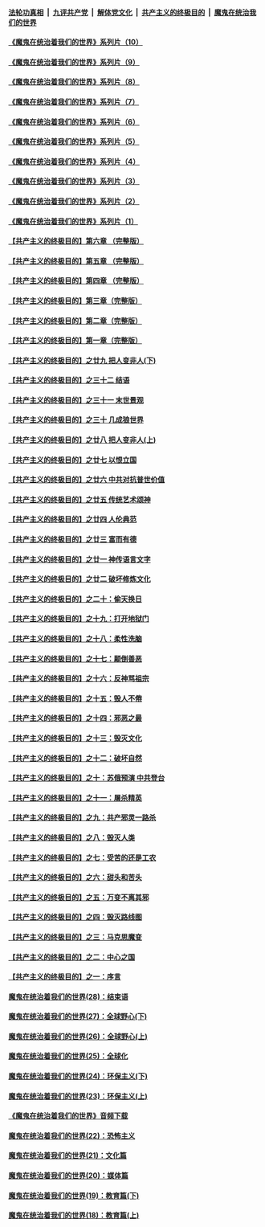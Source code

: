 

####  [法轮功真相](../../../../basic/blob/master/README.md?t=09010202) &nbsp;|&nbsp; [九评共产党](../../../../9ping.md/blob/master/README.md?t=09010202) &nbsp;|&nbsp; [解体党文化](../../../../jtdwh.md/blob/master/README.md?t=09010202)  &nbsp;|&nbsp; [共产主义的终极目的](../../../../gczydzjmd.md/blob/master/README.md?t=09010202) &nbsp;|&nbsp; [魔鬼在统治我们的世界](../../../../mgztzwmdsj.md/blob/master/README.md?t=09010202) 

#### [《魔鬼在统治着我们的世界》系列片（10）](../pages/nsc422/n12292670.md?t=09010202) 

#### [《魔鬼在统治着我们的世界》系列片（9）](../pages/nsc422/n12290859.md?t=09010202) 

#### [《魔鬼在统治着我们的世界》系列片（8）](../pages/nsc422/n12287445.md?t=09010202) 

#### [《魔鬼在统治着我们的世界》系列片（7）](../pages/nsc422/n12283425.md?t=09010202) 

#### [《魔鬼在统治着我们的世界》系列片（6）](../pages/nsc422/n12282314.md?t=09010202) 

#### [《魔鬼在统治着我们的世界》系列片（5）](../pages/nsc422/n12281419.md?t=09010202) 

#### [《魔鬼在统治着我们的世界》系列片（4）](../pages/nsc422/n12274024.md?t=09010202) 

#### [《魔鬼在统治着我们的世界》系列片（3）](../pages/nsc422/n12271322.md?t=09010202) 

#### [《魔鬼在统治着我们的世界》系列片（2）](../pages/nsc422/n12269049.md?t=09010202) 

#### [《魔鬼在统治着我们的世界》系列片（1）](../pages/nsc422/n12267575.md?t=09010202) 

#### [【共产主义的终极目的】第六章 （完整版）](../pages/nsc422/n11428913.md?t=09010202) 

#### [【共产主义的终极目的】第五章 （完整版）](../pages/nsc422/n11428912.md?t=09010202) 

#### [【共产主义的终极目的】第四章 （完整版）](../pages/nsc422/n11428907.md?t=09010202) 

#### [【共产主义的终极目的】第三章（完整版）](../pages/nsc422/n11428848.md?t=09010202) 

#### [【共产主义的终极目的】第二章（完整版）](../pages/nsc422/n11428831.md?t=09010202) 

#### [【共产主义的终极目的】第一章（完整版）](../pages/nsc422/n11417651.md?t=09010202) 

#### [【共产主义的终极目的】之廿九 把人变非人(下)](../pages/nsc422/n11344140.md?t=09010202) 

#### [【共产主义的终极目的】之三十二 结语](../pages/nsc422/n11360535.md?t=09010202) 

#### [【共产主义的终极目的】之三十一 末世景观](../pages/nsc422/n11351129.md?t=09010202) 

#### [【共产主义的终极目的】之三十 几成狼世界](../pages/nsc422/n11348280.md?t=09010202) 

#### [【共产主义的终极目的】之廿八 把人变非人(上)](../pages/nsc422/n11340492.md?t=09010202) 

#### [【共产主义的终极目的】之廿七 以恨立国](../pages/nsc422/n11336944.md?t=09010202) 

#### [【共产主义的终极目的】之廿六 中共对抗普世价值](../pages/nsc422/n11324785.md?t=09010202) 

#### [【共产主义的终极目的】之廿五 传统艺术颂神](../pages/nsc422/n11296396.md?t=09010202) 

#### [【共产主义的终极目的】之廿四 人伦典范](../pages/nsc422/n11296397.md?t=09010202) 

#### [【共产主义的终极目的】之廿三 富而有德](../pages/nsc422/n11283598.md?t=09010202) 

#### [【共产主义的终极目的】之廿一 神传语言文字](../pages/nsc422/n11263265.md?t=09010202) 

#### [【共产主义的终极目的】之廿二 破坏修炼文化](../pages/nsc422/n11245728.md?t=09010202) 

#### [【共产主义的终极目的】之二十：偷天换日](../pages/nsc422/n11238846.md?t=09010202) 

#### [【共产主义的终极目的】之十九：打开地狱门](../pages/nsc422/n11206376.md?t=09010202) 

#### [【共产主义的终极目的】之十八：柔性洗脑](../pages/nsc422/n11199994.md?t=09010202) 

#### [【共产主义的终极目的】之十七：颠倒善恶](../pages/nsc422/n11179782.md?t=09010202) 

#### [【共产主义的终极目的】之十六：反神骂祖宗](../pages/nsc422/n11166798.md?t=09010202) 

#### [【共产主义的终极目的】之十五：毁人不倦](../pages/nsc422/n11166792.md?t=09010202) 

#### [【共产主义的终极目的】之十四：邪恶之最](../pages/nsc422/n11150249.md?t=09010202) 

#### [【共产主义的终极目的】之十三：毁灭文化](../pages/nsc422/n11135227.md?t=09010202) 

#### [【共产主义的终极目的】之十二：破坏自然](../pages/nsc422/n11135214.md?t=09010202) 

#### [【共产主义的终极目的】之十：苏俄预演 中共登台](../pages/nsc422/n11118424.md?t=09010202) 

#### [【共产主义的终极目的】之十一：屠杀精英](../pages/nsc422/n11118442.md?t=09010202) 

#### [【共产主义的终极目的】之九：共产邪灵一路杀](../pages/nsc422/n11114139.md?t=09010202) 

#### [【共产主义的终极目的】之八：毁灭人类](../pages/nsc422/n11108503.md?t=09010202) 

#### [【共产主义的终极目的】之七：受苦的还是工农](../pages/nsc422/n11101809.md?t=09010202) 

#### [【共产主义的终极目的】之六：甜头和苦头](../pages/nsc422/n11096971.md?t=09010202) 

#### [【共产主义的终极目的】之五：万变不离其邪](../pages/nsc422/n11091285.md?t=09010202) 

#### [【共产主义的终极目的】之四：毁灭路线图](../pages/nsc422/n11086284.md?t=09010202) 

#### [【共产主义的终极目的】之三：马克思魔变](../pages/nsc422/n11061941.md?t=09010202) 

#### [【共产主义的终极目的】之二：中心之国](../pages/nsc422/n11047728.md?t=09010202) 

#### [【共产主义的终极目的】之一：序言](../pages/nsc422/n11086077.md?t=09010202) 

#### [魔鬼在统治着我们的世界(28)：结束语](../pages/nsc422/n10936246.md?t=09010202) 

#### [魔鬼在统治着我们的世界(27)：全球野心(下)](../pages/nsc422/n10928319.md?t=09010202) 

#### [魔鬼在统治着我们的世界(26)：全球野心(上)](../pages/nsc422/n10900318.md?t=09010202) 

#### [魔鬼在统治着我们的世界(25)：全球化](../pages/nsc422/n10788205.md?t=09010202) 

#### [魔鬼在统治着我们的世界(24)：环保主义(下)](../pages/nsc422/n10695307.md?t=09010202) 

#### [魔鬼在统治着我们的世界(23)：环保主义(上)](../pages/nsc422/n10688613.md?t=09010202) 

#### [《魔鬼在统治着我们的世界》音频下载](../pages/nsc422/n10635553.md?t=09010202) 

#### [魔鬼在统治着我们的世界(22)：恐怖主义](../pages/nsc422/n10614727.md?t=09010202) 

#### [魔鬼在统治着我们的世界(21)：文化篇](../pages/nsc422/n10597706.md?t=09010202) 

#### [魔鬼在统治着我们的世界(20)：媒体篇](../pages/nsc422/n10586579.md?t=09010202) 

#### [魔鬼在统治着我们的世界(19)：教育篇(下)](../pages/nsc422/n10564808.md?t=09010202) 

#### [魔鬼在统治着我们的世界(18)：教育篇(上)](../pages/nsc422/n10526970.md?t=09010202) 

